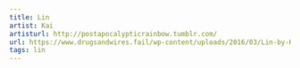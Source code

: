 ```yaml
---
title: Lin
artist: Kai
artisturl: http://postapocalypticrainbow.tumblr.com/
url: https://www.drugsandwires.fail/wp-content/uploads/2016/03/Lin-by-Kai.jpg
tags: lin
---
```


